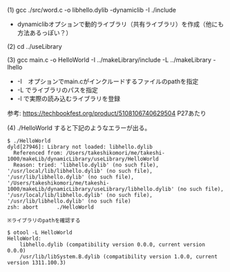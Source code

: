 (1) gcc ./src/word.c -o libhello.dylib -dynamiclib -I ./include

- dynamiclibオプションで動的ライブラリ（共有ライブラリ）を作成（他にも方法あるっぽい？）

(2) cd ../useLibrary

(3) gcc main.c -o HelloWorld -I ../makeLibrary/include -L ../makeLibrary -lhello

- -I　オプションでmain.cがインクルードするファイルのpathを指定
- -L でライブラリのパスを指定
- -l で実際の読み込むライブラリを登録

参考: https://techbookfest.org/product/5108106740629504 P27あたり

(4) ./HelloWorld すると下記のようなエラーが出る。

```
$ ./HelloWorld 
dyld[27946]: Library not loaded: libhello.dylib
  Referenced from: /Users/takeshikomori/me/takeshi-1000/makeLib/dynamicLibrary/useLibrary/HelloWorld
  Reason: tried: 'libhello.dylib' (no such file), '/usr/local/lib/libhello.dylib' (no such file), '/usr/lib/libhello.dylib' (no such file), '/Users/takeshikomori/me/takeshi-1000/makeLib/dynamicLibrary/useLibrary/libhello.dylib' (no such file), '/usr/local/lib/libhello.dylib' (no such file), '/usr/lib/libhello.dylib' (no such file)
zsh: abort      ./HelloWorld

※ライブラリのpathを確認する

$ otool -L HelloWorld 
HelloWorld:
	libhello.dylib (compatibility version 0.0.0, current version 0.0.0)
	/usr/lib/libSystem.B.dylib (compatibility version 1.0.0, current version 1311.100.3)
```

